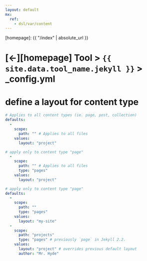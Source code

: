 ```yaml
---
layout: default
mx:
  ref:
    - dsl/var/content
---
```



[//]: #(Reference)
[homepage]:   {{ "/index" | absolute_url }}

# [&larr;][homepage] Tool > `{{ site.data.tool_name.jekyll }}` > _config.yml

# define a layout for content type
```yaml
# Applies to all content types (ie. page, post, collection) 
defaults:
  -
    scope:
      path: "" # Applies to all files
    values:
      layout: "project"
```

```yaml
# apply only to content type "page"
  -
    scope:
      path: "" # Applies to all files
      type: "pages"
    values:
      layout: "project"
```

```yaml
# apply only to content type "page"
defaults:
  -
    scope:
      path: ""
      type: "pages"
    values:
      layout: "my-site"
  -
    scope:
      path: "projects"
      type: "pages" # previously `page` in Jekyll 2.2.
    values:
      layout: "project" # overrides previous default layout
      author: "Mr. Hyde"
```
